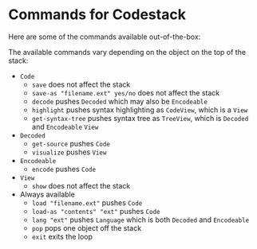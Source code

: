 
# Commands for Codestack

Here are some of the commands available out-of-the-box:

The available commands vary depending on the object on the top of the stack:

- `Code`
  - `save` does not affect the stack
  - `save-as "filename.ext" yes/no` does not affect the stack
  - `decode` pushes `Decoded` which may also be `Encodeable`
  - `highlight` pushes syntax highlighting as `CodeView`, which is a `View`
  - `get-syntax-tree` pushes syntax tree as `TreeView`, which is `Decoded` and `Encodeable` `View`
- `Decoded`
  - `get-source` pushes `Code`
  - `visualize` pushes `View`
- `Encodeable`
  - `encode` pushes `Code`
- `View`
  - `show` does not affect the stack
- Always available
  - `load "filename.ext"` pushes `Code`
  - `load-as "contents" "ext"` pushes `Code`
  - `lang "ext"` pushes `Language` which is both `Decoded` and `Encodeable`
  - `pop` pops one object off the stack
  - `exit` exits the loop

